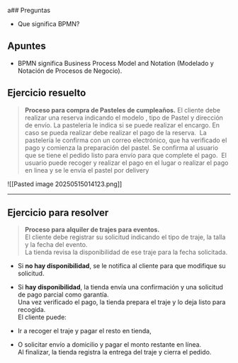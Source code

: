 a## Preguntas

- Que significa BPMN?

## Apuntes

- BPMN significa Business Process Model and Notation (Modelado y Notación de Procesos de Negocio). 

## Ejercicio resuelto

> **Proceso para compra de Pasteles de cumpleaños.**
> El cliente debe realizar una reserva indicando el modelo , tipo de Pastel y dirección de envío. La pasteleria le indica si se puede realizar el encargo. En caso se pueda realizar debe realizar el pago de la reserva. 
> La pastelería le confirma con un correo electrónico, que ha verificado el pago y comienza la preparación del pastel.
> Se confirma al usuario que se tiene el pedido listo para envío para que complete el pago. 
> El usuario puede recoger y realizar el pago en el lugar o realizar el pago en linea y se le envía el pastel por delivery

![[Pasted image 20250515014123.png]]

---

## Ejercicio para resolver

> **Proceso para alquiler de trajes para eventos.**  
> El cliente debe registrar su solicitud indicando el tipo de traje, la talla y la fecha del evento.  
> La tienda revisa la disponibilidad de ese traje para la fecha solicitada.

- Si **no hay disponibilidad**, se le notifica al cliente para que modifique su solicitud.
    
- Si **hay disponibilidad**, la tienda envía una confirmación y una solicitud de pago parcial como garantía.  
    Una vez verificado el pago, la tienda prepara el traje y lo deja listo para recogida.  
    El cliente puede:
    
- Ir a recoger el traje y pagar el resto en tienda,
    
- O solicitar envío a domicilio y pagar el monto restante en línea.  
    Al finalizar, la tienda registra la entrega del traje y cierra el pedido.